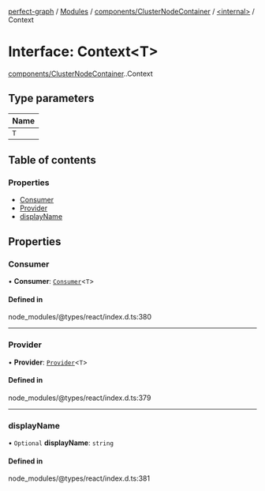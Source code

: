 [perfect-graph](../README.md) / [Modules](../modules.md) / [components/ClusterNodeContainer](../modules/components_ClusterNodeContainer.md) / [<internal\>](../modules/components_ClusterNodeContainer._internal_.md) / Context

# Interface: Context<T\>

[components/ClusterNodeContainer](../modules/components_ClusterNodeContainer.md).[<internal>](../modules/components_ClusterNodeContainer._internal_.md).Context

## Type parameters

| Name |
| :------ |
| `T` |

## Table of contents

### Properties

- [Consumer](components_ClusterNodeContainer._internal_.Context.md#consumer)
- [Provider](components_ClusterNodeContainer._internal_.Context.md#provider)
- [displayName](components_ClusterNodeContainer._internal_.Context.md#displayname)

## Properties

### Consumer

• **Consumer**: [`Consumer`](../modules/components_ClusterNodeContainer._internal_.md#consumer)<`T`\>

#### Defined in

node_modules/@types/react/index.d.ts:380

___

### Provider

• **Provider**: [`Provider`](../modules/components_ClusterNodeContainer._internal_.md#provider)<`T`\>

#### Defined in

node_modules/@types/react/index.d.ts:379

___

### displayName

• `Optional` **displayName**: `string`

#### Defined in

node_modules/@types/react/index.d.ts:381
